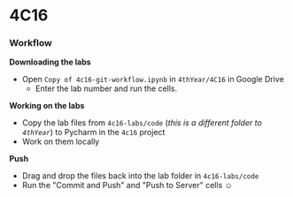 # 4C16 

### Workflow 

**Downloading the labs**
- Open `Copy of 4c16-git-workflow.ipynb` in `4thYear/4C16` in Google Drive 
    - Enter the lab number and run the cells. 

**Working on the labs**
- Copy the lab files from `4c16-labs/code` (_this is a different folder to `4thYear`_) to Pycharm in the `4c16` project 
- Work on them locally

**Push**
- Drag and drop the files back into the lab folder in `4c16-labs/code`
- Run the "Commit and Push" and "Push to Server" cells :relaxed: